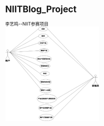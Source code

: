 # NIITBlog_Project
李艺鸣--NIIT参赛项目      
<img src="https://github.com/Jacqueline008/NIITBlog_Project/blob/master/%E9%A1%B9%E7%9B%AE%E6%96%87%E6%A1%A3%E6%89%80%E9%9C%80%E6%96%87%E4%BB%B6/%E7%94%A8%E4%BE%8B%E5%9B%BE%E6%80%BB%E8%A7%88.jpg" width = "300" height = "300" alt="图片名称" align=center />

